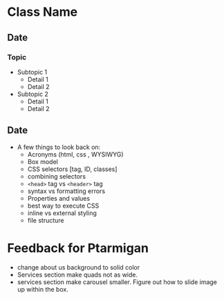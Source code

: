 # Class Name

## Date

### Topic

- Subtopic 1
    - Detail 1
    - Detail 2
- Subtopic 2
    - Detail 1
    - Detail 2

## Date

- A few things to look back on:
    - Acronyms (html, css , WYSIWYG)
    - Box model
    - CSS selectors [tag, ID, classes]
    - combining selectors
    - `<head>` tag vs `<header>` tag 
    - syntax vs formatting errors
    - Properties and values
    - best way to execute CSS
    - inline vs external styling
    - file structure 





# Feedback for Ptarmigan

- change about us background to solid color
- Services section make quads not as wide.
- services section make carousel smaller. Figure out how to slide image up within the box. 